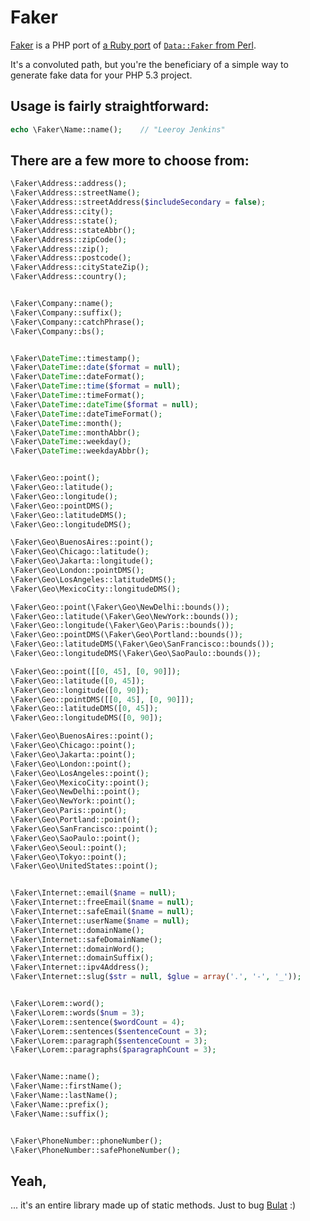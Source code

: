 Faker
=====

[Faker][php] is a PHP port of [a Ruby port][ruby] of [`Data::Faker` from Perl][perl].

It's a convoluted path, but you're the beneficiary of a simple way to generate fake
data for your PHP 5.3 project.


Usage is fairly straightforward:
--------------------------------

```php
echo \Faker\Name::name();    // "Leeroy Jenkins"
```


There are a few more to choose from:
------------------------------------

```php
\Faker\Address::address();
\Faker\Address::streetName();
\Faker\Address::streetAddress($includeSecondary = false);
\Faker\Address::city();
\Faker\Address::state();
\Faker\Address::stateAbbr();
\Faker\Address::zipCode();
\Faker\Address::zip();
\Faker\Address::postcode();
\Faker\Address::cityStateZip();
\Faker\Address::country();


\Faker\Company::name();
\Faker\Company::suffix();
\Faker\Company::catchPhrase();
\Faker\Company::bs();


\Faker\DateTime::timestamp();
\Faker\DateTime::date($format = null);
\Faker\DateTime::dateFormat();
\Faker\DateTime::time($format = null);
\Faker\DateTime::timeFormat();
\Faker\DateTime::dateTime($format = null);
\Faker\DateTime::dateTimeFormat();
\Faker\DateTime::month();
\Faker\DateTime::monthAbbr();
\Faker\DateTime::weekday();
\Faker\DateTime::weekdayAbbr();


\Faker\Geo::point();
\Faker\Geo::latitude();
\Faker\Geo::longitude();
\Faker\Geo::pointDMS();
\Faker\Geo::latitudeDMS();
\Faker\Geo::longitudeDMS();

\Faker\Geo\BuenosAires::point();
\Faker\Geo\Chicago::latitude();
\Faker\Geo\Jakarta::longitude();
\Faker\Geo\London::pointDMS();
\Faker\Geo\LosAngeles::latitudeDMS();
\Faker\Geo\MexicoCity::longitudeDMS();

\Faker\Geo::point(\Faker\Geo\NewDelhi::bounds());
\Faker\Geo::latitude(\Faker\Geo\NewYork::bounds());
\Faker\Geo::longitude(\Faker\Geo\Paris::bounds());
\Faker\Geo::pointDMS(\Faker\Geo\Portland::bounds());
\Faker\Geo::latitudeDMS(\Faker\Geo\SanFrancisco::bounds());
\Faker\Geo::longitudeDMS(\Faker\Geo\SaoPaulo::bounds());

\Faker\Geo::point([[0, 45], [0, 90]]);
\Faker\Geo::latitude([0, 45]);
\Faker\Geo::longitude([0, 90]);
\Faker\Geo::pointDMS([[0, 45], [0, 90]]);
\Faker\Geo::latitudeDMS([0, 45]);
\Faker\Geo::longitudeDMS([0, 90]);

\Faker\Geo\BuenosAires::point();
\Faker\Geo\Chicago::point();
\Faker\Geo\Jakarta::point();
\Faker\Geo\London::point();
\Faker\Geo\LosAngeles::point();
\Faker\Geo\MexicoCity::point();
\Faker\Geo\NewDelhi::point();
\Faker\Geo\NewYork::point();
\Faker\Geo\Paris::point();
\Faker\Geo\Portland::point();
\Faker\Geo\SanFrancisco::point();
\Faker\Geo\SaoPaulo::point();
\Faker\Geo\Seoul::point();
\Faker\Geo\Tokyo::point();
\Faker\Geo\UnitedStates::point();


\Faker\Internet::email($name = null);
\Faker\Internet::freeEmail($name = null);
\Faker\Internet::safeEmail($name = null);
\Faker\Internet::userName($name = null);
\Faker\Internet::domainName();
\Faker\Internet::safeDomainName();
\Faker\Internet::domainWord();
\Faker\Internet::domainSuffix();
\Faker\Internet::ipv4Address();
\Faker\Internet::slug($str = null, $glue = array('.', '-', '_'));


\Faker\Lorem::word();
\Faker\Lorem::words($num = 3);
\Faker\Lorem::sentence($wordCount = 4);
\Faker\Lorem::sentences($sentenceCount = 3);
\Faker\Lorem::paragraph($sentenceCount = 3);
\Faker\Lorem::paragraphs($paragraphCount = 3);


\Faker\Name::name();
\Faker\Name::firstName();
\Faker\Name::lastName();
\Faker\Name::prefix();
\Faker\Name::suffix();


\Faker\PhoneNumber::phoneNumber();
\Faker\PhoneNumber::safePhoneNumber();
```


Yeah,
-----

... it's an entire library made up of static methods. Just to bug [Bulat][bulat] :)


 [php]:   http://github.com/bobthecow/Faker
 [ruby]:  http://faker.rubyforge.org/
 [perl]:  http://search.cpan.org/~jasonk/Data-Faker-0.07/lib/Data/Faker.pm
 [bulat]: http://github.com/avalanche123
